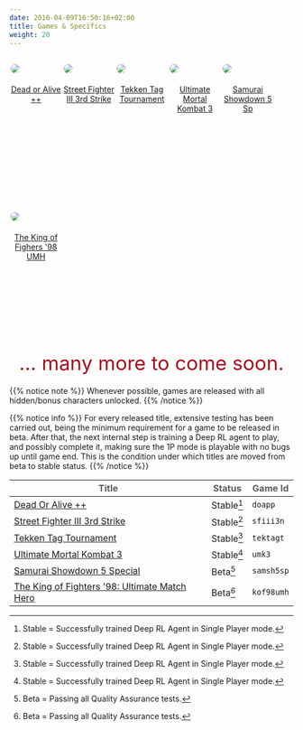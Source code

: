 ```yaml
---
date: 2016-04-09T16:50:16+02:00
title: Games & Specifics
weight: 20
---
```

<div style="display:block; width:100%;">
  <figure style="padding:2px; margin-right:auto; margin-left:auto; float:left; min-width:90px; max-width:15.0%; min-height:230px;">
   <a href="./doapp/"><img style="margin-top:0px; margin-bottom: 20px; border-radius: 10px;" src="../../images/envs/doapp.jpg"/>
   <figcaption align="middle">Dead or Alive ++</figcaption></a>
  </figure>                                                                       
  <figure style="padding:2px; margin-right:auto; margin-left:auto; float:left; min-width:90px; max-width:15.0%; min-height:230px;">
   <a href="./sfiii3n/"><img style="margin-top:0px; margin-bottom: 20px; border-radius: 10px;" src="../../images/envs/sfiii3n.jpg"/>
   <figcaption align="middle">Street Fighter III 3rd Strike</figcaption></a>
  </figure>                                                                       
  <figure style="padding:2px; margin-right:auto; margin-left:auto; float:left; min-width:90px; max-width:15.0%; min-height:230px;">
   <a href="./tektagt/"><img style="margin-top:0px; margin-bottom: 20px; border-radius: 10px;" src="../../images/envs/tektagt.jpg"/>
   <figcaption align="middle">Tekken Tag Tournament</figcaption></a>
  </figure>                                                                       
  <figure style="padding:2px; margin-right:auto; margin-left:auto; float:left; min-width:90px; max-width:15.0%; min-height:230px;">
   <a href="./umk3/"><img style="margin-top:0px; margin-bottom: 20px; border-radius: 10px;" src="../../images/envs/umk3.jpg"/>
   <figcaption align="middle">Ultimate Mortal Kombat 3</figcaption></a>
  </figure>                                                                       
  <figure style="padding:2px; margin-right:auto; margin-left:auto; float:left; min-width:90px; max-width:15.0%; min-height:230px;">
   <a href="./samsh5sp/"><img style="margin-top:0px; margin-bottom: 20px; border-radius: 10px;" src="../../images/envs/samsh5sp.jpg"/>
   <figcaption align="middle">Samurai Showdown 5 Sp</figcaption></a>        
  </figure>                                                                       
  <figure style="padding:2px; margin-right:auto; margin-left:auto; float:left; min-width:90px; max-width:15.0%; min-height:230px;">
   <a href="./kof98umh/"><img style="margin-top:0px; margin-bottom: 20px; border-radius: 10px;" src="../../images/envs/kof98umh.jpg"/>
   <figcaption align="middle">The King of Fighers '98 UMH</figcaption></a>
  </figure>                                                                       
</div>

<div>
<p style="font-size:35px;  margin-bottom:20px; text-align:center; color: #a5101f; clear:both;">... many more to come soon.</p>

{{% notice note %}}
Whenever possible, games are released with all hidden/bonus characters unlocked.
{{% /notice %}}

{{% notice info %}}
For every released title, extensive testing has been carried out, being the minimum requirement for a game to be released in beta. After that, the next internal step is training a Deep RL agent to play, and possibly complete it, making sure the 1P mode is playable with no bugs up until game end. This is the condition under which titles are moved from beta to stable status.
{{% /notice %}}
</div>

| <strong><span style="color:#5B5B60;">Title</span></strong> | <strong><span style="color:#5B5B60;">Status</span></strong> | <strong><span style="color:#5B5B60;">Game Id</span></strong>|
|-------------|-------------| ------|                                    
| <a href="./doapp/">Dead Or Alive ++</a>                  | Stable[^1]| `doapp`|
| <a href="./sfiii3n/">Street Fighter III 3rd Strike</a>     | Stable[^1]| `sfiii3n`|
| <a href="./tektagt/">Tekken Tag Tournament</a>             | Stable[^1]| `tektagt`|
| <a href="./umk3/">Ultimate Mortal Kombat 3</a>          | Stable[^1]| `umk3`|
| <a href="./samsh5sp/">Samurai Showdown 5 Special</a>        | Beta[^2]| `samsh5sp`|
| <a href="./kof98umh/">The King of Fighters '98: Ultimate Match Hero</a>    | Beta[^2]| `kof98umh`|

[^1]: Stable = Successfully trained Deep RL Agent in Single Player mode.
[^2]: Beta = Passing all Quality Assurance tests.
